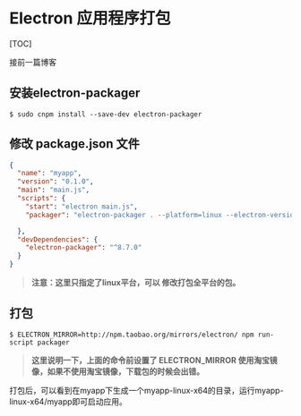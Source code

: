# Electron 应用程序打包

[TOC]

接前一篇博客

## 安装electron-packager

``` shell
$ sudo cnpm install --save-dev electron-packager
```

## 修改 package.json 文件

``` json
{
  "name": "myapp",
  "version": "0.1.0",
  "main": "main.js",
  "scripts": {
    "start": "electron main.js",
    "packager": "electron-packager . --platform=linux --electron-version=1.6.6  --overwrite"

  },
  "devDependencies": {
    "electron-packager": "^8.7.0"
  }
}
```

> **注意：这里只指定了linux平台，可以 修改打包全平台的包。**

## 打包

``` shell
$ ELECTRON_MIRROR=http://npm.taobao.org/mirrors/electron/ npm run-script packager
```

> **这里说明一下，上面的命令前设置了 ELECTRON_MIRROR 使用淘宝镜像，如果不使用淘宝镜像，下载包的时候会出错。**

打包后，可以看到在myapp下生成一个myapp-linux-x64的目录，运行myapp-linux-x64/myapp即可启动应用。
